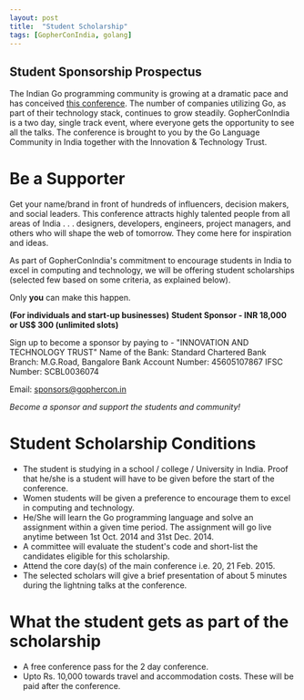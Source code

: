 ```yaml
---
layout: post
title:  "Student Scholarship"
tags: [GopherConIndia, golang]
---
```


Student Sponsorship Prospectus
------------------------------

The Indian Go programming community is growing at a dramatic pace and has conceived [this conference](http://www.gophercon.in/). The number of companies utilizing Go, as part of their technology stack, continues to grow steadily. GopherConIndia is a two day, single track event, where everyone gets the opportunity to see all the talks. The conference is brought to you by the Go Language Community in India together with the Innovation & Technology Trust.

Be a Supporter
==============

Get your name/brand in front of hundreds of influencers, decision makers, and social leaders. This conference attracts highly talented people from all areas of India . . . designers, developers, engineers, project managers, and others who will shape the web of tomorrow. They come here for inspiration and ideas.

As part of GopherConIndia's commitment to encourage students in India to excel in computing and technology, we will be offering student scholarships (selected few based on some criteria, as explained below).

Only **you** can make this happen.

**(For individuals and start-up businesses)**
**Student Sponsor - INR 18,000 or US$ 300 (unlimited slots)**

Sign up to become a sponsor by paying to -
"INNOVATION AND TECHNOLOGY TRUST"
Name of the Bank: Standard Chartered Bank
Branch: M.G.Road, Bangalore
Bank Account Number: 45605107867
IFSC Number: SCBL0036074
 
Email: sponsors@gophercon.in

_Become a sponsor and support the students and community!_

Student Scholarship Conditions
==============================

* The student is studying in a school / college / University in India. Proof that he/she is a student will have to be given before the start of the conference.
* Women students will be given a preference to encourage them to excel in computing and technology.
* He/She will learn the Go programming language and solve an assignment within a given time period. The assignment will go live anytime between 1st Oct. 2014 and 31st Dec. 2014.
* A committee will evaluate the student's code and short-list the candidates eligible for this scholarship. 
* Attend the core day(s) of the main conference i.e. 20, 21 Feb. 2015.
* The selected scholars will give a brief presentation of about 5 minutes during the lightning talks at the conference.

What the student gets as part of the scholarship
================================================

* A free conference pass for the 2 day conference.
* Upto Rs. 10,000 towards travel and accommodation costs. These will be paid after the conference.


